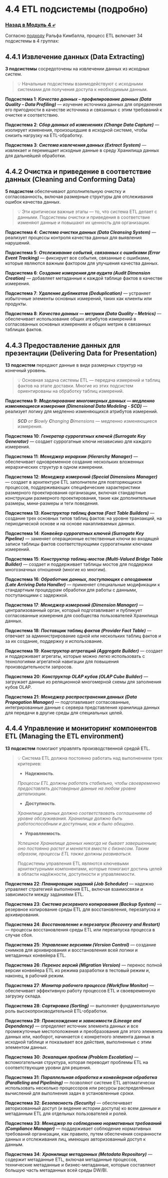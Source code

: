 # 4.4 ETL подсистемы (подробно)

### [Назад в Модуль 4 ⤶](/DE-101/Module4/readme.md)

Согласно [подходу](https://www.kimballgroup.com/data-warehouse-business-intelligence-resources/kimball-techniques/etl-architecture-34-subsystems/) 
Ральфа Кимбалла, процесс ETL включает 34 подсистемы в 4 группах:

## 4.4.1 Извлечение данных (Data Extracting)
**3 подсистемы** сосредоточены на извлечении данных из исходных систем.

> 💡 Начальные подсистемы взаимодействуют с исходными системами для получения доступа к необходимым данным.

**Подсистема 1**: ***Качество данных – профилирование данных (Data Quality – Data Profiling)*** — изучение источника 
данных для определения его пригодности в качестве источника и связанных с этим требований к очистке и соответствию.

**Подсистема 2**: ***Сбор данных об изменениях (Change Data Capture)*** — изолирует изменения, произошедшие в исходной 
системе, чтобы снизить нагрузку на ETL-обработку.

**Подсистема 3**: ***Система извлечения данных (Extract System)*** — извлекает и перемещает исходные данные в среду 
Хранилища данных для дальнейшей обработки.

## 4.4.2 Очистка и приведение в соответствие данных (Cleaning and Conforming Data)
**5 подсистем** обеспечивают дополнительную очистку и согласованность, включая размерные структуры для отслеживания 
ошибок качества данных.

> 💡 Эти критически важные этапы — то, что система ETL делает с данными.
> Подсистемы очистки и приведения в соответствие изменяют данные и повышают их ценность для организации.

**Подсистема 4**: ***Система очистки данных (Data Cleansing System)*** — реализует процессы контроля качества данных 
для выявления нарушений.

**Подсистема 5**: ***Отслеживание событий, связанных с ошибками (Error Event Tracking)*** — фиксирует все события, 
связанные с ошибками, которые являются важным фактором для улучшения качества данных.

**Подсистема 6**: ***Создание измерения для аудита (Audit Dimension Creation)*** — добавляет метаданные к каждой 
таблице фактов в качестве измерения.

**Подсистема 7**: ***Удаление дубликатов (Deduplication)*** — устраняет избыточные элементы основных измерений, 
таких как клиенты или продукты.

**Подсистема 8**: ***Качество данных — метрики (Data Quality – Metrics)*** — обеспечивает использование общих атрибутов 
измерений в согласованных основных измерениях и общих метрик в связанных таблицах фактов.

## 4.4.3 Предоставление данных для презентации (Delivering Data for Presentation)
**13 подсистем** передают данные в виде размерных структур на конечный уровень.

> 💡 Основная задача системы ETL — передача измерений и таблиц фактов на этапе доставки.
> Многие из этих подсистем ориентированы на обработку таблиц измерений.

**Подсистема 9**: ***Моделирование многомерных данных — медленно изменяющиеся измерения 
(Dimensional Data Modeling - SCD)*** — реализует логику для медленно изменяющихся атрибутов 
измерений.

> _**SCD** от **S**lowly **C**hanging **D**imensions_ — медленно изменяющиеся измерения.

**Подсистема 10**: ***Генератор суррогатных ключей (Surrogate Key Generator)*** — создает суррогатные ключи независимо 
для каждого измерения.

**Подсистема 11**: ***Менеджер иерархии (Hierarchy Manager)*** — обеспечивает одновременное создание нескольких 
вложенных иерархических структур в одном измерении.

**Подсистема 12**: ***Менеджер измерений (Special Dimensions Manager)*** — создает в архитектуре ETL заполнители для 
повторяющихся процессов, поддерживающих специфические характеристики размерного проектирования организации, включая 
стандартные конструкции размерного проектирования, такие как дополнительные размеры, мини-размеры и теги поведения.

**Подсистема 13**: ***Конструктор таблиц фактов (Fact Table Builders)*** — создание трех основных типов таблиц фактов: 
на уровне транзакций, на периодической основе и на основе накапливаемых данных.

**Подсистема 14**: ***Конвейер суррогатных ключей (Surrogate Key Pipeline)*** — заменяет операционные естественные ключи 
во входящей записи таблицы фактов соответствующими суррогатными ключами измерений.

**Подсистема 15**: ***Конструктор таблиц-мостов (Multi-Valued Bridge Table Builder)*** — создает и поддерживает таблицы 
мостов для поддержки многозначных отношений (многие ко многим).

**Подсистема 16**: ***Обработчик данных, поступающих с опозданием (Late Arriving Data Handler)*** — применяет 
специальные модификации к стандартным процедурам обработки для работы с данными, поступающими с задержкой.

**Подсистема 17**: ***Менеджер измерений (Dimension Manager)*** — централизованный орган, который подготавливает и 
публикует согласованные измерения для сообщества пользователей Хранилища данных.

**Подсистема 18**: ***Поставщик таблиц фактов (Provider Fact Table)*** — отвечает за администрирование одной или 
нескольких таблиц фактов и за их создание, поддержку и использование.

**Подсистема 19**: ***Конструктор аггрегаций (Aggregate Builder)*** — создает и поддерживает агрегаты, которые можно 
легко использовать с технологиями агрегатной навигации для повышения производительности запросов.

**Подсистема 20**: ***Конструктор OLAP кубов (OLAP Cube Builder)*** — загружает данные из реляционной многомерной схемы 
для заполнения кубов OLAP.

**Подсистема 21**: ***Менеджер распространения данных (Data Propagation Manager)*** — подготавливает согласованные, 
интегрированные данные с сервера представления хранилища данных для передачи в другие среды для специальных целей.

## 4.4.4 Управление и мониторинг компонентов ETL (Managing the ETL environment)    
**13 подсистем** помогают управлять производственной средой ETL.

> 💡 Система ETL должна постоянно работать над выполнением трех критериев:
>
> - **Надежность**. 
> 
> _Процессы ETL должны работать стабильно, чтобы своевременно предоставлять достоверные данные на любом 
уровне детализации._
> - **Доступность**.
> 
> _Хранилище данных должно соответствовать соглашениям об уровне обслуживания. Хранилище должно быть 
работоспособным и доступным, как и было обещано._
> - **Управляемость**.
> 
> _Успешное Хранилище данных никогда не бывает завершенным; оно постоянно растет и меняется вместе 
с бизнесом. Таким образом, процессы ETL также должны развиваться._
>
> Подсистемы управления ETL являются ключевыми архитектурными компонентами, которые помогают достичь целей в области 
> надёжности, доступности и управляемости.

**Подсистема 22**: ***Планировщик заданий (Job Scheduler)*** — надежно управляет стратегией выполнения ETL, включая 
взаимосвязи и зависимости между заданиями ETL.

**Подсистема 23**: ***Система резервного копирования (Backup System)*** — резервное копирование среды ETL для 
восстановления, перезапуска и архивирования.

**Подсистема 24**: ***Восстановление и перезапуск (Recovery and Restart)*** — процессы восстановления среды ETL или 
перезапуска процесса в случае сбоя.

**Подсистема 25**: ***Управление версиями (Version Control)*** — создание снимков для архивирования и восстановления 
всей логики и метаданных конвейера ETL.

**Подсистема 26**: ***Перенос версий (Migration Version)*** — перенос полной версии конвейера ETL из режима разработки 
в тестовый режим и, наконец, в рабочий режим.

**Подсистема 27**: ***Монитор рабочего процесса (Workflow Monitor)*** — обеспечивает эффективную работу процессов ETL 
и своевременную загрузку склада.

**Подсистема 28**: ***Сортировка (Sorting)*** — выполняет фундаментальную роль высокопроизводительной ETL-обработки.

**Подсистема 29**: ***Происхождение и зависимости (Lineage and Dependency)*** — определяет источник элемента данных и 
все промежуточные местоположения и преобразования для этого элемента данных или, наоборот, начинается с конкретного 
элемента данных в исходной таблице и показывает все действия, выполненные с этим элементом данных.

**Подсистема 30**: ***Эскалация проблем (Problem Escalation)*** — вспомогательная структура, которая переводит проблемы 
ETL на соответствующие уровни для решения.

**Подсистема 31**: ***Параллельная обработка и конвейерная обработка (Paralleling and Pipelining)*** — позволяют системе
ETL автоматически использовать несколько процессоров или ресурсы распределённых вычислений для выполнения задач в 
установленные сроки.

**Подсистема 32**: ***Безопасность (Security)*** — обеспечивает авторизованный доступ (и ведение истории доступа) 
ко всем данным и метаданным ETL для отдельных пользователей и ролей.

**Подсистема 33**: ***Менеджер по соблюдению нормативных требований (Compliance Manager)*** — поддерживает соблюдение 
нормативных требований организации, как правило, путем обеспечения сохранности данных и отслеживания лиц, имеющих 
авторизованный доступ к данным.

**Подсистема 34**: ***Хранилище метаданных (Metadata Repository)*** — содержит метаданные ETL, включая метаданные 
процессов, технические метаданные и бизнес-метаданные, которые составляют большую часть метаданных всей среды DW/BI.